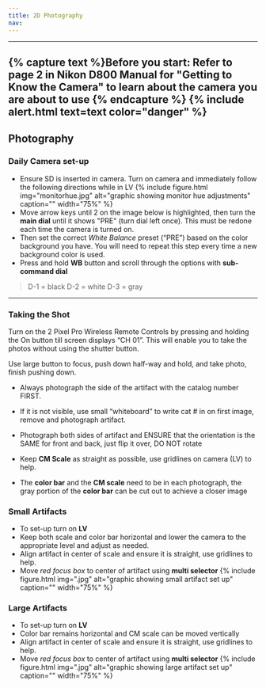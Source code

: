 ```yaml
---
title: 2D Photography
nav: 
---
```

________
{% capture text %}**Before you start**:
Refer to page 2 in Nikon D800 Manual for "Getting to Know the Camera" to learn about the camera you are about to use {% endcapture %}
{% include alert.html text=text color="danger" %}
-----------
## Photography 
### Daily Camera set-up
- Ensure SD is inserted in camera. Turn on camera and immediately follow the following directions while in LV
{% include figure.html img="monitorhue.jpg" alt="graphic showing monitor hue adjustments" caption="" width="75%" %}
- Move arrow keys until 2 on the image below is highlighted, then turn the **main dial** until it shows "PRE" (turn dial left once). This must be redone each time the camera is turned on.
- Then set the correct *White Balance* preset (“PRE”) based on the color background you have. You will need to repeat this step every time a new background color is used. 
- Press and hold **WB** button and scroll through the options with **sub-command dial** 
> D-1 = black 
> D-2 = white 
> D-3 = gray 
-----------
### Taking the Shot
Turn on the 2 Pixel Pro Wireless Remote Controls by pressing and holding the On button till screen displays “CH 01”. This will enable you to take the photos without using the shutter button. 

Use large button to focus, push down half-way and hold, and take photo, finish pushing down.

-	Always photograph the side of the artifact with the catalog number FIRST. 
- If it is not visible, use small “whiteboard” to write cat # in on first image, remove and photograph artifact. 
- Photograph both sides of artifact and ENSURE that the orientation is the SAME for front and back, just flip it over, DO NOT rotate 

- Keep **CM Scale** as straight as possible, use gridlines on camera (LV) to help. 
- The **color bar** and the **CM scale** need to be in each photograph, the gray portion of the **color bar** can be cut out to achieve a closer image

### Small Artifacts 
- To set-up turn on **LV** 
- Keep both scale and color bar horizontal and lower the camera to the appropriate level and adjust as needed.
- Align artifact in center of scale and ensure it is straight, use gridlines to help. 
- Move *red focus box* to center of artifact using **multi selector** 
{% include figure.html img=".jpg" alt="graphic showing small artifact set up" caption="" width="75%" %}

### Large Artifacts 
- To set-up turn on **LV**
- Color bar remains horizontal and CM scale can be moved vertically 
- Align artifact in center of scale and ensure it is straight, use gridlines to help. 
- Move *red focus box* to center of artifact using **multi selector** 
{% include figure.html img=".jpg" alt="graphic showing large artifact set up" caption="" width="75%" %}
